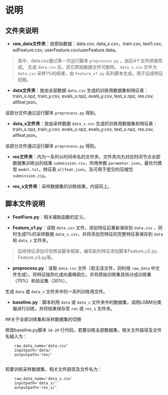 ﻿# 说明

## 文件夹说明

* __raw_data文件夹__：放原始数据：data.csv, data_s.csv，train.csv, test1.csv, adFeature.csv, userFeature.csv/userFeature.data。

> 其中，data.csv通过第一次运行脚本 `preprocess.py` ，由后4个文件拼接而成。
> 生成 `data.csv` 后，其它原始数据文件可删除。
> `data_s.csv` 文件为 `data.csv` 采样1%的结果，由 `Feature_v?.py` 系列脚本生成，用于后续特征挖掘。

* __data文件夹__：放由全部数据 `data.csv` 生成的训练用数据集和特征表：train_x.npz, train_y.csv, evals_x.npz, evals_y.csv, test_x.npz, res.csv, allfeat.json。

该部分文件通过运行脚本 `preprocess.py` 得到。

* __data_s文件夹__：放由采样数据 `data_s.csv` 生成的训练用数据集和特征表：train_x.npz, train_y.csv, evals_x.npz, evals_y.csv, test_x.npz, res.csv, allfeat.json。

该部分文件通过运行脚本 `preprocess.py` 得到。

* __res文件夹__：内为一系列以时间命名的文件夹，文件夹内为对应时间节点全部数据集训练出的结果 `submission.csv`，所用参数 `parameter.json`，最优代模型 `model.txt`，特征表 `allfeat.json`，及可用于提交的压缩包 `submission.zip`。

* __res_s文件夹__：采样数据集的训练结果，内容同上。


## 脚本文件说明

* __FeatFuns.py__：相关辅助函数的定义。

* __Feature_v1.py__：读取 `data.csv` 文件，添加特征后重新保存到 `data.csv` ，同时生成1%的采样数据 `data_s.csv`，并将添加完特征的完整特征表保存到 `data` 和 `data_s` 文件夹。

> 后续特征添加可仿照该脚本框架，编写新的特征添加脚本Feature_v2.py、Feature_v3.py等。

* __preprocess.py__：读取 `data.csv` 文件（若无该文件，则利用 `raw_data` 中文件生成），将特征独热化或向量稀疏化，并将原始训练集其拆分成训练集（70%）和验证集（30%），

生成 `data` 或 `data_s` 文件夹中的一系列训练用文件。

* __baseline.py__：脚本利用 `data` 或 `data_s` 文件夹中的数据集，调用LGBM分类器进行训练，并将结果保存至 `res` 或 `res_s` 文件夹。


##关于全部训练集和采样数据集的切换

修改baseline.py脚本 `18-20` 行代码，若要训练全部数据集，相关文件路径及文件名输入为：

```
	raw_data_name='data.csv'
	inputpath='data/'
	outputpath='res/'
	
```

若要训练采样数据集，相关文件路径及文件名为：

```
	raw_data_name='data_s.csv'
	inputpath='data_s/'
	outputpath='res_s/'
	
```

